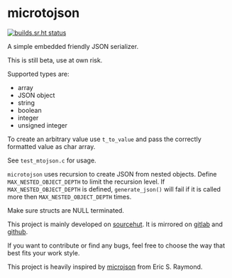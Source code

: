 # microtojson

[![builds.sr.ht status](https://builds.sr.ht/~rkta/microtojson.svg)](https://builds.sr.ht/~rkta/microtojson?)

A simple embedded friendly JSON serializer.

This is still beta, use at own risk.

Supported types are:
- array
- JSON object
- string
- boolean
- integer
- unsigned integer

To create an arbitrary value use `t_to_value` and pass the correctly formatted value as char array.

See `test_mtojson.c` for usage.

`microtojson` uses recursion to create JSON from nested objects.
Define `MAX_NESTED_OBJECT_DEPTH` to limit the recursion level.
If `MAX_NESTED_OBJECT_DEPTH` is defined, `generate_json()` will fail if it is called more then `MAX_NESTED_OBJECT_DEPTH` times.

Make sure structs are NULL terminated.

This project is mainly developed on [sourcehut](https://sr.ht/~rkta/microtojson/).
It is mirrored on [gitlab](https://gitlab.com/rkta/microtojson) and [github](https://github.com/rkta/microtojson).

If you want to contribute or find any bugs, feel free to choose the way that best fits your work style.

This project is heavily inspired by [microjson](https://gitlab.com/esr/microjson/) from Eric S. Raymond.
